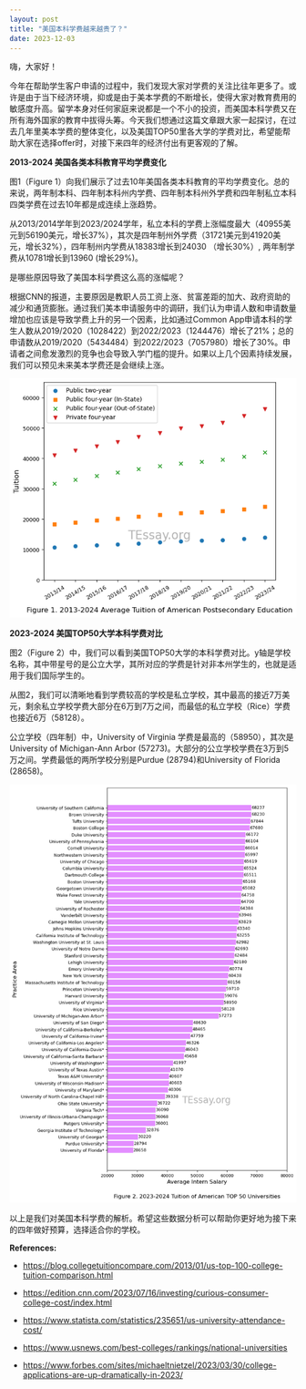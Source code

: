 ```yaml
---
layout: post
title: "美国本科学费越来越贵了？"
date: 2023-12-03
---
```



嗨，大家好！

今年在帮助学生客户申请的过程中，我们发现大家对学费的关注比往年更多了。或许是由于当下经济环境，抑或是由于美本学费的不断增长，使得大家对教育费用的敏感度升高。留学本身对任何家庭来说都是一个不小的投资，而美国本科学费又在所有海外国家的教育中拔得头筹。今天我们想通过这篇文章跟大家一起探讨，在过去几年里美本学费的整体变化，以及美国TOP50里各大学的学费对比，希望能帮助大家在选择offer时，对接下来四年的经济付出有更客观的了解。

**2013-2024 美国各类本科教育平均学费变化**

图1（Figure 1）向我们展示了过去10年美国各类本科教育的平均学费变化。总的来说，两年制本科、四年制本科州内学费、四年制本科州外学费和四年制私立本科四类学费在过去10年都是成连续上涨趋势。

从2013/2014学年到2023/2024学年，私立本科的学费上涨幅度最大（40955美元到56190美元，增长37%），其次是四年制州外学费（31721美元到41920美元，增长32%），四年制州内学费从18383增长到24030 （增长30%）, 两年制学费从10781增长到13960 (增长29%)。

是哪些原因导致了美国本科学费这么高的涨幅呢？

根据CNN的报道，主要原因是教职人员工资上涨、贫富差距的加大、政府资助的减少和通货膨胀。通过我们美本申请服务中的调研，我们认为申请人数和申请数量增加也应该是导致学费上升的另一个因素，比如通过Common App申请本科的学生人数从2019/2020（1028422）到2022/2023（1244476）增长了21%；总的申请数从2019/2020（5434484）到2022/2023（7057980）增长了30%。申请者之间愈发激烈的竞争也会导致入学门槛的提升。如果以上几个因素持续发展，我们可以预见未来美本学费还是会继续上涨。


    
![png](/assets/images/2023-12-03-tuition-analytics_files/2023-12-03-tuition-analytics_3_0.png)
    


**2023-2024 美国TOP50大学本科学费对比**

图2（Figure 2）中，我们可以看到美国TOP50大学的本科学费对比。y轴是学校名称，其中带星号的是公立大学，其所对应的学费是针对非本州学生的，也就是适用于我们国际学生的。

从图2，我们可以清晰地看到学费较高的学校是私立学校，其中最高的接近7万美元，剩余私立学校学费大部分在6万到7万之间，而最低的私立学校（Rice）学费也接近6万（58128）。

公立学校（四年制）中，University of Virginia 学费是最高的（58950），其次是University of Michigan-Ann Arbor (57273)。大部分的公立学校学费在3万到5万之间。学费最低的两所学校分别是Purdue (28794)和University of Florida (28658)。


    
![png](/assets/images/2023-12-03-tuition-analytics_files/2023-12-03-tuition-analytics_5_0.png)
    


以上是我们对美国本科学费的解析。希望这些数据分析可以帮助你更好地为接下来的四年做好预算，选择适合你的学校。

**References:**

+ https://blog.collegetuitioncompare.com/2013/01/us-top-100-college-tuition-comparison.html

+ https://edition.cnn.com/2023/07/16/investing/curious-consumer-college-cost/index.html

+ https://www.statista.com/statistics/235651/us-university-attendance-cost/

+ https://www.usnews.com/best-colleges/rankings/national-universities

+ https://www.forbes.com/sites/michaeltnietzel/2023/03/30/college-applications-are-up-dramatically-in-2023/
